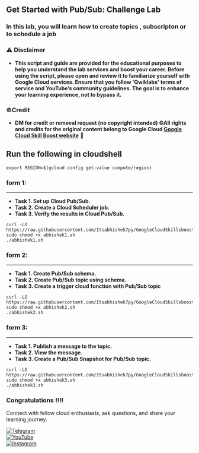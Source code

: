 ## Get Started with Pub/Sub: Challenge Lab



### In this lab, you will learn how to create topics , subscripton or to schedule a job


### ⚠️ Disclaimer
- **This script and guide are provided for  the educational purposes to help you understand the lab services and boost your career. Before using the script, please open and review it to familiarize yourself with Google Cloud services. Ensure that you follow 'Qwiklabs' terms of service and YouTube’s community guidelines. The goal is to enhance your learning experience, not to bypass it.**

### ©Credit
- **DM for credit or removal request (no copyright intended) ©All rights and credits for the original content belong to Google Cloud [Google Cloud Skill Boost website](https://www.cloudskillsboost.google/)** 🙏


## Run the following in cloudshell

```
export REGION=$(gcloud config get-value compute/region)
```

### form 1:
---
* **Task 1. Set up Cloud Pub/Sub.**
* **Task 2. Create a Cloud Scheduler job.**
* **Task 3. Verify the results in Cloud Pub/Sub.**

````
curl -LO https://raw.githubusercontent.com/Itsabhishek7py/GoogleCloudSkillsboost/refs/heads/main/Get%20Started%20with%20Pub%20SubChallenge%20Lab/abhishek1.sh
sudo chmod +x abhishek1.sh
./abhishek1.sh
````
### form 2:
---

* **Task 1. Create Pub/Sub schema.**
* **Task 2. Create Pub/Sub topic using schema.**
* **Task 3. Create a trigger cloud function with Pub/Sub topic**


````
curl -LO https://raw.githubusercontent.com/Itsabhishek7py/GoogleCloudSkillsboost/refs/heads/main/Get%20Started%20with%20Pub%20SubChallenge%20Lab/abhishek2.sh
sudo chmod +x abhishek2.sh
./abhishek2.sh
````
###  form 3:
---

* **Task 1. Publish a message to the topic.**
* **Task 2. View the message.**
* **Task 3. Create a Pub/Sub Snapshot for Pub/Sub topic.**


````
curl -LO https://raw.githubusercontent.com/Itsabhishek7py/GoogleCloudSkillsboost/refs/heads/main/Get%20Started%20with%20Pub%20SubChallenge%20Lab/abhishek3.sh
sudo chmod +x abhishek3.sh
./abhishek3.sh
````

### Congratulations !!!!

Connect with fellow cloud enthusiasts, ask questions, and share your learning journey.  

[![Telegram](https://img.shields.io/badge/Telegram_Group-2CA5E0?style=for-the-badge&logo=telegram&logoColor=white)](https://t.me/+gBcgRTlZLyM4OGI1)  
[![YouTube](https://img.shields.io/badge/Subscribe-FF0000?style=for-the-badge&logo=youtube&logoColor=white)](https://www.youtube.com/@drabhishek.5460?sub_confirmation=1)  
[![Instagram](https://img.shields.io/badge/Follow-%23E4405F?style=for-the-badge&logo=instagram&logoColor=white)](https://www.instagram.com/drabhishek.5460/) 
